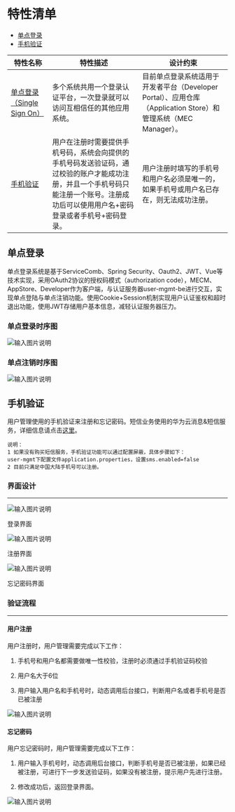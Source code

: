 # 特性清单

- [单点登录](#单点登录)
- [手机验证](#手机验证)

| **特性名称** | **特性描述** | **设计约束** |
| --- | --- | --- |
| [单点登录（Single Sign On）]() | 多个系统共用一个登录认证平台，一次登录就可以访问互相信任的其他应用系统。 | 目前单点登录系统适用于开发者平台（Developer Portal）、应用仓库（Application Store）和管理系统（MEC Manager）。 |
| [手机验证]() | 用户在注册时需要提供手机号码，系统会向提供的手机号码发送验证码，通过校验的账户才能成功注册，并且一个手机号码只能注册一个账号。注册成功后可以使用用户名+密码登录或者手机号+密码登录。 | 用户注册时填写的手机号和用户名必须是唯一的，如果手机号或用户名已存在，则无法成功注册。 |


## 单点登录

单点登录系统是基于ServiceComb、Spring Security、Oauth2、JWT、Vue等技术实现，采用OAuth2协议的授权码模式（authorization code），MECM、AppStore、Developer作为客户端，与认证服务器user-mgmt-be进行交互，实现单点登陆与单点注销功能。使用Cookie+Session机制实现用户认证鉴权和超时退出功能，使用JWT存储用户基本信息，减轻认证服务器压力。

### 单点登录时序图

![输入图片说明](https://images.gitee.com/uploads/images/2020/0709/165324_cdda101c_5504908.png "登陆流程图.png")

### 单点注销时序图

![输入图片说明](https://images.gitee.com/uploads/images/2020/0709/165333_fa1db216_5504908.png "单点注销时序图.png")


## 手机验证

用户管理使用的手机验证来注册和忘记密码。短信业务使用的华为云消息&短信服务，详细信息请点击[这里](https://www.huaweicloud.com/product/msgsms.html)。

```
说明：
1 如果没有购买短信服务，手机验证功能可以通过配置屏蔽，具体步骤如下：
user-mgmt下配置文件application.properties，设置sms.enabled=false
2 目前只满足中国大陆手机号可以注册。
```

### 界面设计
----

![输入图片说明](https://images.gitee.com/uploads/images/2020/0709/165626_169c8546_5504908.png "界面设计1.png")

登录界面

![输入图片说明](https://images.gitee.com/uploads/images/2020/0709/165638_d9f1d3b4_5504908.png "界面设计2.png")

注册界面

![输入图片说明](https://images.gitee.com/uploads/images/2020/0709/165650_2ab44fd1_5504908.png "界面设计3.png")

忘记密码界面

### 验证流程
----

#### 用户注册

用户注册时，用户管理需要完成以下工作：

1.  手机号和用户名都需要做唯一性校验，注册时必须通过手机验证码校验
    
2.  用户名大于6位
    
3.  用户输入用户名和手机号时，动态调用后台接口，判断用户名或者手机号是否已被注册
    
![输入图片说明](https://images.gitee.com/uploads/images/2020/0709/165705_b098806f_5504908.png "注册流程.png")

#### 忘记密码

用户忘记密码时，用户管理需要完成以下工作：

1.  用户输入手机号时，动态调用后台接口，判断手机号是否已被注册，如果已经被注册，可进行下一步发送验证码，如果没有被注册，提示用户先进行注册。
    
2.  修改成功后，返回登录界面。
    

![输入图片说明](https://images.gitee.com/uploads/images/2020/0709/165714_12086f92_5504908.png "忘记密码流程.png")
